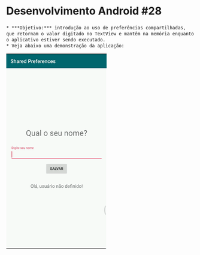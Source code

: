 # Desenvolvimento Android #28
    * ***Objetivo:*** introdução ao uso de preferências compartilhadas, que retornam o valor digitado no TextView e mantêm na memória enquanto o aplicativo estiver sendo executado.
    * Veja abaixo uma demonstração da aplicação:
<img src="Instalador/Shared Preferences.gif" alt="GIF do Meu Projeto Shared Preferences">
